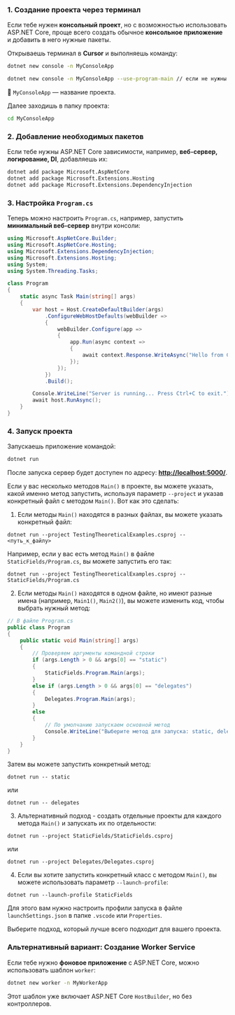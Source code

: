 ### 1. Создание проекта через терминал

Если тебе нужен **консольный проект**, но с возможностью использовать ASP.NET Core, проще всего создать обычное **консольное приложение** и добавить в него нужные пакеты.

Открываешь терминал в **Cursor** и выполняешь команду:

```sh
dotnet new console -n MyConsoleApp

dotnet new console -n MyConsoleApp --use-program-main // если не нужны высокоуровневые объявления
```

🔹 `MyConsoleApp` — название проекта.

Далее заходишь в папку проекта:

```sh
cd MyConsoleApp
```

### 2. Добавление необходимых пакетов

Если тебе нужны ASP.NET Core зависимости, например, **веб-сервер, логирование, DI**, добавляешь их:

```bash
dotnet add package Microsoft.AspNetCore
dotnet add package Microsoft.Extensions.Hosting
dotnet add package Microsoft.Extensions.DependencyInjection
```

### 3. Настройка `Program.cs`

Теперь можно настроить `Program.cs`, например, запустить **минимальный веб-сервер** внутри консоли:

```csharp
using Microsoft.AspNetCore.Builder;
using Microsoft.AspNetCore.Hosting;
using Microsoft.Extensions.DependencyInjection;
using Microsoft.Extensions.Hosting;
using System;
using System.Threading.Tasks;

class Program
{
    static async Task Main(string[] args)
    {
        var host = Host.CreateDefaultBuilder(args)
            .ConfigureWebHostDefaults(webBuilder =>
            {
                webBuilder.Configure(app =>
                {
                    app.Run(async context =>
                    {
                        await context.Response.WriteAsync("Hello from Console ASP.NET Core App!");
                    });
                });
            })
            .Build();

        Console.WriteLine("Server is running... Press Ctrl+C to exit.");
        await host.RunAsync();
    }
}
```

### 4. Запуск проекта

Запускаешь приложение командой:

```sh
dotnet run
```

После запуска сервер будет доступен по адресу: **[http://localhost:5000/](http://localhost:5000/)**.

Если у вас несколько методов `Main()` в проекте, вы можете указать, какой именно метод запустить, используя параметр `--project` и указав конкретный файл с методом `Main()`. Вот как это сделать:

1. Если методы `Main()` находятся в разных файлах, вы можете указать конкретный файл:

```
dotnet run --project TestingTheoreticalExamples.csproj -- <путь_к_файлу>
```

Например, если у вас есть метод `Main()` в файле `StaticFields/Program.cs`, вы можете запустить его так:

```
dotnet run --project TestingTheoreticalExamples.csproj -- StaticFields/Program.cs
```

2. Если методы `Main()` находятся в одном файле, но имеют разные имена (например, `Main1()`, `Main2()`), вы можете изменить код, чтобы выбрать нужный метод:

```csharp
// В файле Program.cs
public class Program
{
    public static void Main(string[] args)
    {
        // Проверяем аргументы командной строки
        if (args.Length > 0 && args[0] == "static")
        {
            StaticFields.Program.Main(args);
        }
        else if (args.Length > 0 && args[0] == "delegates")
        {
            Delegates.Program.Main(args);
        }
        else
        {
            // По умолчанию запускаем основной метод
            Console.WriteLine("Выберите метод для запуска: static, delegates");
        }
    }
}
```

Затем вы можете запустить конкретный метод:

```
dotnet run -- static
```

или

```
dotnet run -- delegates
```

3. Альтернативный подход - создать отдельные проекты для каждого метода `Main()` и запускать их по отдельности:

```
dotnet run --project StaticFields/StaticFields.csproj
```

или

```
dotnet run --project Delegates/Delegates.csproj
```

4. Если вы хотите запустить конкретный класс с методом `Main()`, вы можете использовать параметр `--launch-profile`:

```
dotnet run --launch-profile StaticFields
```

Для этого вам нужно настроить профили запуска в файле `launchSettings.json` в папке `.vscode` или `Properties`.

Выберите подход, который лучше всего подходит для вашего проекта.

### Альтернативный вариант: Создание **Worker Service**

Если тебе нужно **фоновое приложение** с ASP.NET Core, можно использовать шаблон `worker`:

```sh
dotnet new worker -n MyWorkerApp
```

Этот шаблон уже включает ASP.NET Core `HostBuilder`, но без контроллеров.